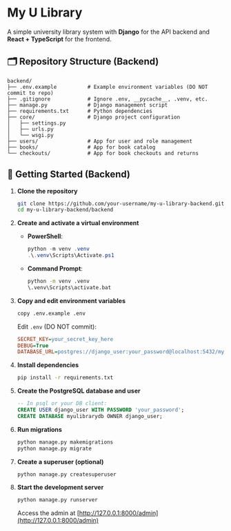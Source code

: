 # My U Library

A simple university library system with **Django** for the API backend and **React + TypeScript** for the frontend.

## 🗂 Repository Structure (Backend)

```
backend/
├── .env.example          # Example environment variables (DO NOT commit to repo)
├── .gitignore            # Ignore .env, __pycache__, .venv, etc.
├── manage.py             # Django management script
├── requirements.txt      # Python dependencies
├── core/                 # Django project configuration
│   ├── settings.py
│   ├── urls.py
│   └── wsgi.py
├── users/                # App for user and role management
├── books/                # App for book catalog
└── checkouts/            # App for book checkouts and returns
```

## 🚀 Getting Started (Backend)

1. **Clone the repository**

   ```bash
   git clone https://github.com/your-username/my-u-library-backend.git
   cd my-u-library-backend/backend
   ```

2. **Create and activate a virtual environment**

   * **PowerShell**:

     ```powershell
     python -m venv .venv
     .\.venv\Scripts\Activate.ps1
     ```
   * **Command Prompt**:

     ```cmd
     python -m venv .venv
     \.venv\Scripts\activate.bat
     ```

3. **Copy and edit environment variables**

   ```bash
   copy .env.example .env
   ```

   Edit `.env` (DO NOT commit):

   ```ini
   SECRET_KEY=your_secret_key_here
   DEBUG=True
   DATABASE_URL=postgres://django_user:your_password@localhost:5432/myulibrarydb
   ```

4. **Install dependencies**

   ```bash
   pip install -r requirements.txt
   ```

5. **Create the PostgreSQL database and user**

   ```sql
   -- In psql or your DB client:
   CREATE USER django_user WITH PASSWORD 'your_password';
   CREATE DATABASE myulibrarydb OWNER django_user;
   ```

6. **Run migrations**

   ```bash
   python manage.py makemigrations
   python manage.py migrate
   ```

7. **Create a superuser (optional)**

   ```bash
   python manage.py createsuperuser
   ```

8. **Start the development server**

   ```bash
   python manage.py runserver
   ```

   Access the admin at [http://127.0.0.1:8000/admin](http://127.0.0.1:8000/admin)

